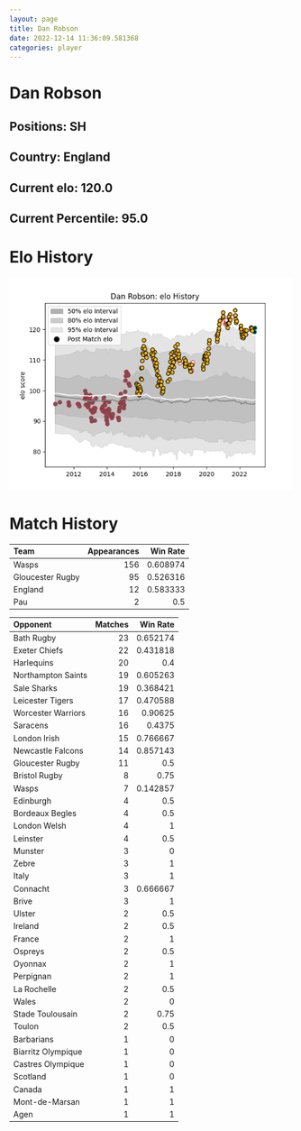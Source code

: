 ```yaml
---  
layout: page  
title: Dan Robson  
date: 2022-12-14 11:36:09.581368  
categories: player  
---
```

# Dan Robson

## Positions: SH

## Country: England

## Current elo: 120.0

## Current Percentile: 95.0

# Elo History


![elo history](history_DanRobson.png)
# Match History


| Team             |   Appearances |   Win Rate |
|:-----------------|--------------:|-----------:|
| Wasps            |           156 |   0.608974 |
| Gloucester Rugby |            95 |   0.526316 |
| England          |            12 |   0.583333 |
| Pau              |             2 |   0.5      |

| Opponent           |   Matches |   Win Rate |
|:-------------------|----------:|-----------:|
| Bath Rugby         |        23 |   0.652174 |
| Exeter Chiefs      |        22 |   0.431818 |
| Harlequins         |        20 |   0.4      |
| Northampton Saints |        19 |   0.605263 |
| Sale Sharks        |        19 |   0.368421 |
| Leicester Tigers   |        17 |   0.470588 |
| Worcester Warriors |        16 |   0.90625  |
| Saracens           |        16 |   0.4375   |
| London Irish       |        15 |   0.766667 |
| Newcastle Falcons  |        14 |   0.857143 |
| Gloucester Rugby   |        11 |   0.5      |
| Bristol Rugby      |         8 |   0.75     |
| Wasps              |         7 |   0.142857 |
| Edinburgh          |         4 |   0.5      |
| Bordeaux Begles    |         4 |   0.5      |
| London Welsh       |         4 |   1        |
| Leinster           |         4 |   0.5      |
| Munster            |         3 |   0        |
| Zebre              |         3 |   1        |
| Italy              |         3 |   1        |
| Connacht           |         3 |   0.666667 |
| Brive              |         3 |   1        |
| Ulster             |         2 |   0.5      |
| Ireland            |         2 |   0.5      |
| France             |         2 |   1        |
| Ospreys            |         2 |   0.5      |
| Oyonnax            |         2 |   1        |
| Perpignan          |         2 |   1        |
| La Rochelle        |         2 |   0.5      |
| Wales              |         2 |   0        |
| Stade Toulousain   |         2 |   0.75     |
| Toulon             |         2 |   0.5      |
| Barbarians         |         1 |   0        |
| Biarritz Olympique |         1 |   0        |
| Castres Olympique  |         1 |   0        |
| Scotland           |         1 |   0        |
| Canada             |         1 |   1        |
| Mont-de-Marsan     |         1 |   1        |
| Agen               |         1 |   1        |